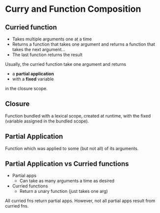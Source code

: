 # Curry and Function Composition

## Curried function
- Takes multiple arguments one at a time
- Returns a function that takes one argument and returns a function that takes the next argument... 
- The last function returns the result

Usually, the curried function take one argument and returns
- a **partial application**
- with a **fixed** variable 

in the closure scope.

## Closure
Function bundled with a lexical scope, created at runtime, with the fixed (variable assigned in the bundled scope).

## Partial Application
Function which was applied to some (but not all) of its arguments.

## Partial Application vs Curried functions
- Partial apps
    - Can take as many arguments a time as desired
- Curried functions
    - Return a unary function (just takes one arg)

All curried fns return partial apps. However, not all partial apps result from curried fns.
